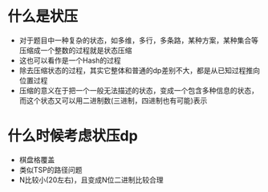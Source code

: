 # 什么是状压
- 对于题目中一种复杂的状态，如多维，多行，多条路，某种方案，某种集合等压缩成一个整数的过程就是状态压缩
- 这也可以看作是一个Hash的过程
- 除去压缩状态的过程，其实它整体和普通的dp差别不大，都是从已知过程推向位置过程
- 压缩的意义在于把一个一般无法描述的状态，变成一个包含多种信息的状态，而这个状态又可以用二进制数(三进制，四进制也有可能)表示
# 什么时候考虑状压dp
- 棋盘格覆盖
- 类似TSP的路径问题
- N比较小(20左右)，且变成N位二进制比较合理